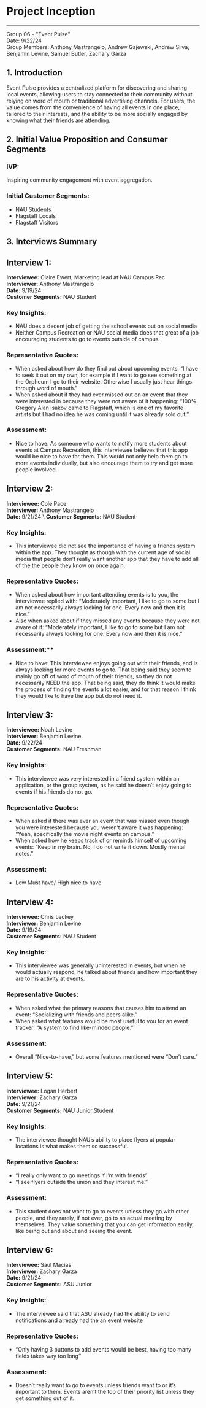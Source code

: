 # Project Inception
---
Group 06 - "Event Pulse" \
Date: 9/22/24 \
Group Members: Anthony Mastrangelo, Andrew Gajewski, Andrew Sliva, Benjamin Levine, Samuel Butler, Zachary Garza 

## 1. Introduction

Event Pulse provides a centralized platform for discovering and sharing local events, allowing users to stay connected to their community without relying on word of mouth or traditional advertising channels. For users, the value comes from the convenience of having all events in one place, tailored to their interests, and the ability to be more socially engaged by knowing what their friends are attending.  

## 2. Initial Value Proposition and Consumer Segments

### IVP:
Inspiring community engagement with event aggregation.

### Initial Customer Segments:
- NAU Students
- Flagstaff Locals
- Flagstaff Visitors

## 3. Interviews Summary

## Interview 1:
**Interviewee:** Claire Ewert, Marketing lead at NAU Campus Rec \
**Interviewer:** Anthony Mastrangelo \
**Date:** 9/19/24 \
**Customer Segments:** NAU Student 
### Key Insights:
- NAU does a decent job of getting the school events out on social media
- Neither Campus Recreation or NAU social media does that great of a job encouraging students to go to events outside of campus. 
### Representative Quotes:
- When asked about how do they find out about upcoming events: “I have to seek it out on my own, for example if I want to go see something at the Orpheum I go to their website. Otherwise I usually just hear things through word of mouth.”
- When asked about if they had ever missed out on an event that they were interested in because they were not aware of it happening: “100%. Gregory Alan Isakov came to Flagstaff, which is one of my favorite artists but I had no idea he was coming until it was already sold out.” 
### Assessment:
- Nice to have: As someone who wants to notify more students about events at Campus Recreation, this interviewee believes that this app would be nice to have for them. This would not only help them go to more events individually, but also encourage them to try and get more people involved. 

## Interview 2:
**Interviewee:** Cole Pace \
**Interviewer:** Anthony Mastrangelo \
**Date:** 9/21/24 \ 
**Customer Segments:** NAU Student 
### Key Insights:
- This interviewee did not see the importance of having a friends system within the app. They thought as though with the current age of social media that people don’t really want another app that they have to add all of the the people they know on once again.
### Representative Quotes:
- When asked about how important attending events is to you, the interviewee replied with: “Moderately important, I like to go to some but I am not necessarily always looking for one. Every now and then it is nice.”
- Also when asked about if they missed any events because they were not aware of it: “Moderately important, I like to go to some but I am not necessarily always looking for one. Every now and then it is nice.”

### Assessment:**
- Nice to have: This interviewee enjoys going out with their friends, and is always looking for more events to go to. That being said they seem to mainly go off of word of mouth of their friends, so they do not necessarily NEED the app. That being said, they do think it would make the process of finding the events a lot easier, and for that reason I think they would like to have the app but do not need it.

## Interview 3:
**Interviewee:** Noah Levine \
**Interviewer:** Benjamin Levine \
**Date:** 9/22/24 \
**Customer Segments:** NAU Freshman
### Key Insights:
- This interviewee was very interested in a friend system within an application, or the group system, as he said he doesn’t enjoy going to events if his friends do not go.
### Representative Quotes:
- When asked if there was ever an event that was missed even though you were interested because you weren’t aware it was happening: “Yeah, specifically the movie night events on campus.” 
- When asked how he keeps track of or reminds himself of upcoming events: “Keep in my brain. No, I do not write it down. Mostly mental notes.”
### Assessment:
- Low Must have/ High nice to have

## Interview 4:
**Interviewee:** Chris Leckey \
**Interviewer:** Benjamin Levine \
**Date:** 9/19/24 \
**Customer Segments:** NAU Student
### Key Insights:
- This interviewee was generally uninterested in events, but when he would actually respond, he talked about friends and how important they are to his activity at events. 
### Representative Quotes:
- When asked what the primary reasons that causes him to attend an event: “Socializing with friends and peers alike.”
- When asked what features would be most useful to you for an event tracker: “A system to find like-minded people.” 
### Assessment:
- Overall “Nice-to-have,” but some features mentioned were “Don’t care.”

## Interview 5:
**Interviewee:** Logan Herbert \
**Interviewer:** Zachary Garza \
**Date:** 9/21/24 \
**Customer Segments:** NAU Junior Student
### Key Insights:
- The interviewee thought NAU’s ability to place flyers at popular locations is what makes them so successful.
### Representative Quotes:
- “I really only want to go meetings if I’m with friends”
- “I see flyers outside the union and they interest me.”
### Assessment:
- This student does not want to go to events unless they go with other people, and they rarely, if not ever, go to an actual meeting by themselves. They value something that you can get information easily, like being out and about and seeing the event.

## Interview 6:
**Interviewee:** Saul Macias \
**Interviewer:** Zachary Garza \
**Date:** 9/21/24 \
**Customer Segments:** ASU Junior 
### Key Insights:
- The interviewee said that ASU already had the ability to send notifications and already had the an event website
### Representative Quotes:
- “Only having 3 buttons to add events would be best, having too many fields takes way too long”
### Assessment:
- Doesn’t really want to go to events unless friends want to or it’s important to them. Events aren’t the top of their priority list unless they get something out of it. 

